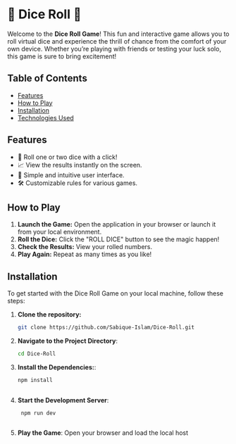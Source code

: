 # 🎲 Dice Roll 🎲

Welcome to the **Dice Roll Game**! This fun and interactive game allows you to roll virtual dice and experience the thrill of chance from the comfort of your own device. Whether you’re playing with friends or testing your luck solo, this game is sure to bring excitement!

## Table of Contents

- [Features](#features)
- [How to Play](#how-to-play)
- [Installation](#installation)
- [Technologies Used](#technologies-used)

## Features

- 🎲 Roll one or two dice
 with a click!
- 📈 View the results instantly on the screen.
- 🌟 Simple and intuitive user interface.
- 🛠️ Customizable rules for various games.

## How to Play

1. **Launch the Game:** Open the application in your browser or launch it from your local environment.
2. **Roll the Dice:** Click the "ROLL DICE" button to see the magic happen!
3. **Check the Results:** View your rolled numbers.
4. **Play Again:** Repeat as many times as you like!

## Installation

To get started with the Dice Roll Game on your local machine, follow these steps:

1. **Clone the repository:**

   ```bash
   git clone https://github.com/Sabique-Islam/Dice-Roll.git

2. **Navigate to the Project Directory**:
    ```bash
    cd Dice-Roll
   
3.  **Install the Dependencies:**:
    ```bash
    npm install
   
4.  **Start the Development Server**:
    ```bash
     npm run dev
   
5. **Play the Game**:
   Open your browser and load the local host